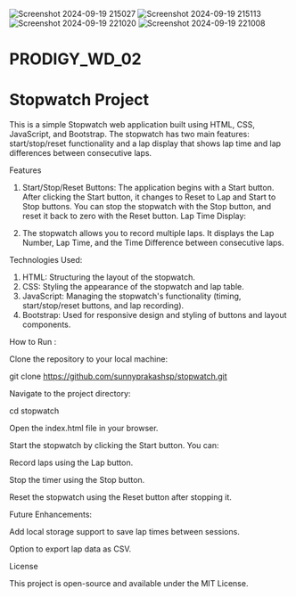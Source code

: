 
![Screenshot 2024-09-19 215027](https://github.com/user-attachments/assets/f4d88cc7-9178-4bee-b744-a530d5ceb5c6)
![Screenshot 2024-09-19 215113](https://github.com/user-attachments/assets/7c148032-2b81-4d17-99ce-9b8a8bbb72c7)
![Screenshot 2024-09-19 221020](https://github.com/user-attachments/assets/cc28c550-1477-4b17-8a48-11b8e02e7343)
![Screenshot 2024-09-19 221008](https://github.com/user-attachments/assets/629da3c8-9063-42a0-9f20-bb7ff3f80414)


# PRODIGY_WD_02

# Stopwatch Project
This is a simple Stopwatch web application built using HTML, CSS, JavaScript, and Bootstrap. The stopwatch has two main features: start/stop/reset functionality and a lap display that shows lap time and lap differences between consecutive laps.

Features
1. Start/Stop/Reset Buttons: The application begins with a Start button.
After clicking the Start button, it changes to Reset to Lap and Start to Stop buttons.
You can stop the stopwatch with the Stop button, and reset it back to zero with the Reset button.
Lap Time Display:

2. The stopwatch allows you to record multiple laps.
It displays the Lap Number, Lap Time, and the Time Difference between consecutive laps.


Technologies Used:
1. HTML: Structuring the layout of the stopwatch.
2. CSS: Styling the appearance of the stopwatch and lap table.
3. JavaScript: Managing the stopwatch's functionality (timing, start/stop/reset buttons, and lap recording).
4. Bootstrap: Used for responsive design and styling of buttons and layout components.

How to Run : 

Clone the repository to your local machine:

git clone https://github.com/sunnyprakashsp/stopwatch.git

Navigate to the project directory:


cd stopwatch


Open the index.html file in your browser.

Start the stopwatch by clicking the Start button. You can:


Record laps using the Lap button.

Stop the timer using the Stop button.

Reset the stopwatch using the Reset button after stopping it.



Future Enhancements:

Add local storage support to save lap times between sessions.

Option to export lap data as CSV.


License

This project is open-source and available under the MIT License.
